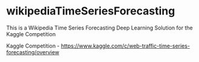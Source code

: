 # wikipediaTimeSeriesForecasting
This is a Wikipedia Time Series Forecasting Deep Learning Solution for the Kaggle Competition

Kaggle Competition - https://www.kaggle.com/c/web-traffic-time-series-forecasting/overview
